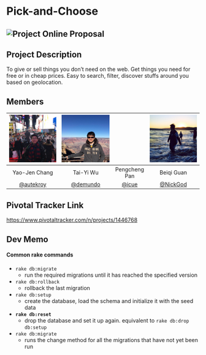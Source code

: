 # Pick-and-Choose

## ![Project Online Proposal](https://docs.google.com/document/d/13t5k4U9_sEiH1fDI6qLfmrCFykl8EG3NZqh1yU9t8vc/edit)

## Project Description
To give or sell things you don’t need on the web. Get things you need for free or in cheap prices.  Easy to search, filter, discover stuffs around you based on geolocation.

## Members

| ![autekroy](/res/img/autekwing.jpg) | ![demundo](/res/img/twu.jpg) | ![]() | ![NickGod](/res/img/nicho.jpg) |
| :------------: | :------------: | :------------: | :------------: |
| Yao-Jen Chang | Tai-Yi Wu | Pengcheng Pan | Beiqi Guan | 
| [@autekroy](https://github.com/autekroy) | [@demundo](https://github.com/demundo) | [@icue](https://github.com/icue) | [@NickGod](https://github.com/NickGod) | 


## Pivotal Tracker Link
https://www.pivotaltracker.com/n/projects/1446768

## Dev Memo

#### Common rake commands
- `rake db:migrate`
  - run the required migrations until it has reached the specified version
- `rake db:rollback`
  - rollback the last migration
- `rake db:setup`
  - create the database, load the schema and initialize it with the seed data
- **`rake db:reset`**
  - drop the database and set it up again. equivalent to `rake db:drop db:setup`
- `rake db:migrate`
  - runs the change method for all the migrations that have not yet been run
